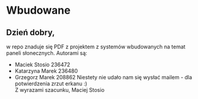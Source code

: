 # Wbudowane
## Dzień dobry,
w repo znaduje się PDF z projektem z systemów wbudowanych na temat paneli słonecznych. Autorami są:
* Maciek Stosio 236472
* Katarzyna Marek 236480
* Grzegorz Marek 208862
Niestety nie udało nam się wysłać mailem - dla potwierdzenia zrzut erkanu :) \
Z wyrazami szacunku,
Maciej Stosio 
